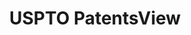 ---
bigquery: https://console.cloud.google.com/bigquery?p=patents-public-data&d=patentsview&page=dataset
citation: Attribution should be given to PatentsView for use, distribution, or derivative
  works.
code: https://github.com/CSSIP-AIR/PatentsView-Code-Snippets/
contributors: USPTO
cost: None
description: 'PatentsView includes US patent data including raw data (summaries, applications,
  pregrant applications), disambugations of inventors and assignees, and inventor
  gender estimates.  Also foreign priority data, # of figures and sheets, and government
  interest statements.'
documentation: https://patentsview.org/query/builder-faqs
last_edit: Mon, 04 Apr 2022 19:02:57 GMT
location: https://patentsview.org/
maintained_by: USPTO
record_creation_timestamp: 12/2/2020 17:20:46
schema_fields: '[''location_id'', ''text'', ''disamb_inventor_id_20190312'', ''disamb_assignee_id_20191231'',
  ''fname'', ''latin_name'', ''disamb_inventor_id_20200331'', ''rule_47'', ''disamb_inventor_id_20200929'',
  ''application_id'', ''rel_id'', ''subgroup'', ''disamb_inventor_id_20201229'', ''doctype'',
  ''disamb_assignee_id_20200331'', ''subclass'', ''rawinventor_id'', ''dependent'',
  ''classification_value'', ''num_sheets'', ''group'', ''name_first'', ''withdrawn'',
  ''disclaimer_date'', ''_371_date'', ''doc_type'', ''disamb_inventor_id_20171226'',
  ''subgroup_id'', ''field_id'', ''disamb_assignee_id_20191008'', ''reldocno'', ''rawlocation_id'',
  ''disamb_inventor_id_20181127'', ''relkind'', ''section'', ''lawyer_id'', ''disamb_assignee_id_20200929'',
  ''disamb_assignee_id_20190312'', ''country'', ''classification_level'', ''disamb_assignee_id_20181127'',
  ''citation_id'', ''group_id'', ''attribution_status'', ''title'', ''disamb_inventor_id_20200630'',
  ''subcategory_id'', ''variety'', ''disamb_inventor_id_20191231'', ''disamb_inventor_id_20180528'',
  ''classification_data_source'', ''status'', ''series_code'', ''state'', ''classification_status'',
  ''lname'', ''ipc_version_indicator'', ''abstract'', ''disamb_inventor_id_20170307'',
  ''male_flag'', ''disamb_inventor_id_20170808'', ''num_figures'', ''category_id'',
  ''male'', ''level_one'', ''num'', ''length'', ''category'', ''assignee_id'', ''applicant_type'',
  ''field_title'', ''exemplary'', ''publication_number'', ''lapse_of_patent'', ''date'',
  ''name_last'', ''kind'', ''deceased'', ''symbol_position'', ''term_grant'', ''action_date'',
  ''city'', ''subsection_id'', ''sequence'', ''inventor_id'', ''disamb_inventor_id_20191008'',
  ''role'', ''state_fips'', ''term_extension'', ''latlong'', ''level_three'', ''f371_date'',
  ''level_two'', ''county_fips'', ''number'', ''f102_date'', ''ipc_class'', ''num_claims'',
  ''term_disclaimer'', ''type'', ''main_group'', ''disamb_inventor_id_20171003'',
  ''disamb_inventor_id_20190820'', ''_102_date'', ''section_id'', ''id'', ''filename'',
  ''contract_award_number'', ''sector_title'', ''rawassignee_id'', ''designation'',
  ''patent_id'', ''mainclass_id'', ''organization'', ''disamb_assignee_id_20200630'',
  ''county'', ''latitude'', ''organization_id'', ''subclass_id'', ''disamb_assignee_id_20190820'',
  ''longitude'', ''uuid'', ''name'', ''country_transformed'', ''gi_statement'']'
shortname: patentsview
tags:
- disambiguation
- United States
- gender
terms_of_use: Creative Commons Attribution 4.0 International License.
timeframe: 1963-1999
title: USPTO PatentsView
uuid: cf1780b1-e265-4e49-8d1d-83b9cfe0fd9a
---